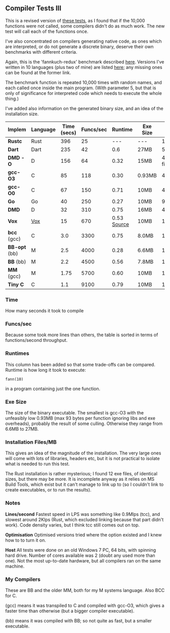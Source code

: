 ## Compiler Tests III

This is a revised version of [these tests](Compilertest2.md), as I found that if the 10,000 functions were not called, some compilers didn't do as much work. The new test will call each of the functions once.

I've also concentrated on compilers generating native code, as ones which are interpreted, or do not generate a discrete binary, deserve their own benchmarks with different criteria.

Again, this is the 'fannkuch-redux' benchmark described [here](https://benchmarksgame-team.pages.debian.net/benchmarksgame/performance/fannkuchredux.html). Versions I've written in 10 languages (plus two of mine) are listed [here](fannkuch.txt); any missing ones can be found at the former link.

The benchmark function is repeated 10,000 times with random names, and each called once inside the main program. (With parameter 5, but that is only of significance for interpreted code which needs to execute the whole thing.)

I've added also information on the generated binary size, and an idea of the installation size.

Implem | Language | Time (secs) | Funcs/sec | Runtime | Exe Size | Installation Files/MB
--- | --- | --- | --- | --- | --- | ---
**Rustc** | Rust  | 396 | 25 | ---| --- | 12/68MB?
**Dart**          | Dart | 235| 42 | 0.6 | 27MB | 500/490MB
**DMD -O**       | D | 156 | 64 | 0.32 | 15MB | 4000 files/300MB 
**gcc-O3**           | C            | 85 | 118 | 0.30 | 0.93MB | 4800/550MB
**gcc-O0**           | C            | 67 | 150 | 0.71 | 10MB | 4800/550MB
**Go**            | Go | 40 | 250 | 0.27 | 10MB | 9200/350MB
**DMD**           | D | 32 | 310 | 0.75 | 16MB | 4000/300MB
**Vox**           | [Vox](https://github.com/MrSmith33/vox) | 15 | 670 | 0.53 [Source](https://gist.github.com/MrSmith33/ac14e66a83b9d047793adede464ca1ef#file-fannkuch-vx) | 10MB | 1/2.4MB
**bcc** (gcc)     | C        | 3.0 | 3300 | 0.75 | 8.0MB | 1/0.68MB
**BB-opt** (bb)   | M        | 2.5 | 4000 | 0.28 | 6.6MB | 1/0.56MB
**BB** (bb)       | M        | 2.2 | 4500 | 0.56 | 7.8MB | 1/0.56MB
**MM** (gcc)      | M        | 1.75 | 5700 | 0.60 | 10MB | 1/0.8MB
**Tiny C**        | C        | 1.1 | 9100 | 0.79 | 10MB | 120/1.8MB

### Time

How many seconds it took to compile

### Funcs/sec

Because some took more lines than others, the table is sorted in terms of functions/second throughput.

### Runtimes

This column has been added so that some trade-offs can be compared. Runtime is how long it took to execute:

    fann(10)
    
in a program containing just the one function.

### Exe Size

The size of the binary executable. The smallest is gcc-O3 with the unfeasibly low 0.93MB (max 93 bytes per function ignoring libs and exe overheads), probably the result of some culling. Otherwise they range from 6.6MB to 27MB.

### Installation Files/MB

This gives an idea of the magnitude of the installation. The very large ones will come with lots of libraries, headers etc, but it is not practical to isolate what is needed to run this test.

The Rust installation is rather mysterious; I found 12 exe files, of identical sizes, but there may be more. It is incomplete anyway as it relies on MS Build Tools, which exist but it can't manage to link up to (so I couldn't link to create executables, or to run the results).

### Notes

**Lines/second** Fastest speed in LPS was something like 0.9Mlps (tcc), and slowest around 2Klps (Rust, which excluded linking because that part didn't work). Code density varies, but I think tcc still comes out on top.

**Optimisation** Optimised versions tried where the option existed and I knew how to to turn it on.

**Host** All tests were done on an old Windows 7 PC, 64 bits, with spinning hard drive. Number of cores available was 2 (doubt any used more than one). Not the most up-to-date hardware, but all compilers ran on the same machine.

### My Compilers

These are BB and the older MM, both for my M systems language. Also BCC for C.

(gcc) means it was transpiled to C and compiled with gcc-O3, which gives a faster time than otherwise (but a bigger compiler executable).

(bb) means it was compiled with BB; so not quite as fast, but a smaller executable.

